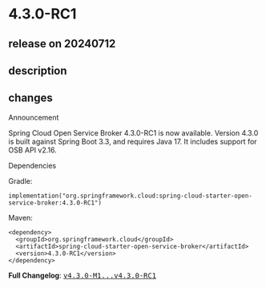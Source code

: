 # 4.3.0-RC1

## release on 20240712
## description
## changes
Announcement

Spring Cloud Open Service Broker 4.3.0-RC1 is now available. Version 4.3.0 is built against Spring Boot 3.3, and requires Java 17. It includes support for OSB API v2.16.

Dependencies

Gradle:

    implementation("org.springframework.cloud:spring-cloud-starter-open-service-broker:4.3.0-RC1")

Maven:

    <dependency>
      <groupId>org.springframework.cloud</groupId>
      <artifactId>spring-cloud-starter-open-service-broker</artifactId>
      <version>4.3.0-RC1</version>
    </dependency>

<strong>Full Changelog</strong>: <a class="commit-link" href="https://github.com/spring-cloud/spring-cloud-open-service-broker/compare/v4.3.0-M1...v4.3.0-RC1"><tt>v4.3.0-M1...v4.3.0-RC1</tt></a>

